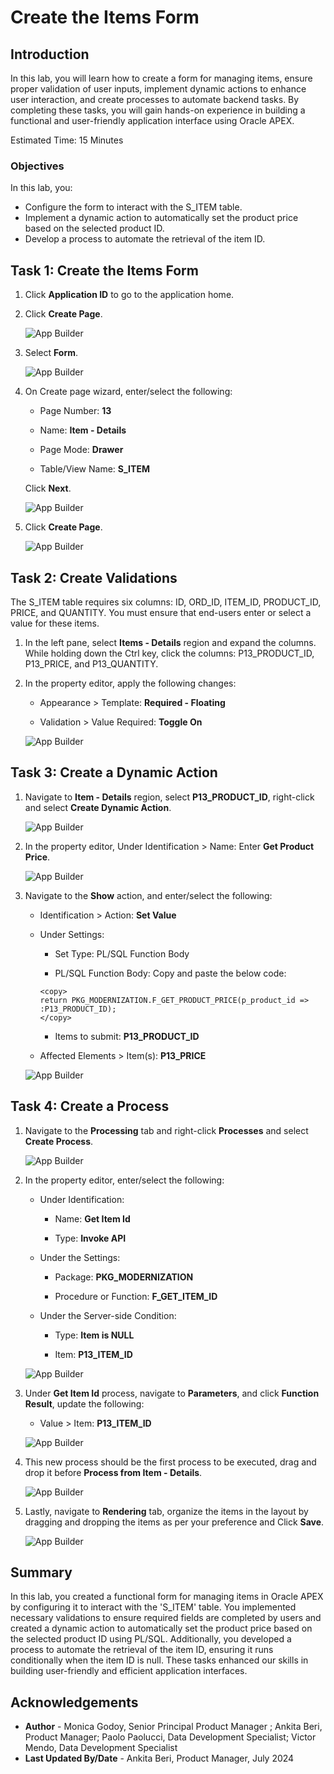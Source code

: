 # Create the Items Form

## Introduction

In this lab, you will learn how to create a form for managing items, ensure proper validation of user inputs, implement dynamic actions to enhance user interaction, and create processes to automate backend tasks. By completing these tasks, you will gain hands-on experience in building a functional and user-friendly application interface using Oracle APEX.

Estimated Time: 15 Minutes

### Objectives

In this lab, you:

- Configure the form to interact with the S_ITEM table.
- Implement a dynamic action to automatically set the product price based on the selected product ID.
- Develop a process to automate the retrieval of the item ID.

## Task 1: Create the Items Form

1. Click **Application ID** to go to the application home.

2. Click **Create Page**.

    ![App Builder](images/create-form-page.png " ")

3. Select **Form**.

    ![App Builder](images/select-form.png " ")

4. On Create page wizard, enter/select the following:

   - Page Number: **13**

   - Name: **Item - Details**

   - Page Mode: **Drawer**

   - Table/View Name: **S_ITEM**

   Click **Next**.

   ![App Builder](images/create-form-next.png " ")

5. Click **Create Page**.

    ![App Builder](images/create-page.png " ")

## Task 2: Create Validations

The S_ITEM table requires six columns: ID, ORD\_ID, ITEM\_ID, PRODUCT\_ID, PRICE, and QUANTITY. You must ensure that end-users enter or select a value for these items.

1. In the left pane, select **Items - Details** region and expand the columns. While holding down the Ctrl key, click the columns: P13\_PRODUCT\_ID, P13\_PRICE, and P13\_QUANTITY.

2. In the property editor, apply the following changes:

    - Appearance > Template: **Required - Floating**

    - Validation > Value Required: **Toggle On**

   ![App Builder](images/select-items1.png " ")

## Task 3: Create a Dynamic Action

1. Navigate to **Item - Details** region, select **P13\_PRODUCT\_ID**, right-click and select **Create Dynamic Action**.

    ![App Builder](images/create-dynamic-actions1.png " ")

2. In the property editor, Under Identification > Name: Enter **Get Product Price**.

    ![App Builder](images/get-product-price1.png " ")

3. Navigate to the **Show** action,  and enter/select the following:

    - Identification > Action: **Set Value**

    - Under Settings:

        - Set Type: PL/SQL Function Body

        - PL/SQL Function Body: Copy and paste the below code:

         ```
         <copy>
         return PKG_MODERNIZATION.F_GET_PRODUCT_PRICE(p_product_id => :P13_PRODUCT_ID);
         </copy>
        ```

        - Items to submit: **P13\_PRODUCT\_ID**

    - Affected Elements > Item(s): **P13\_PRICE**

    ![App Builder](images/set-value1.png " ")

## Task 4: Create a Process

1. Navigate to the **Processing** tab and right-click **Processes** and select **Create Process**.

    ![App Builder](images/create-process1.png " ")

2. In the property editor, enter/select the following:

    - Under Identification:

        - Name: **Get Item Id**

        - Type: **Invoke API**

    - Under the Settings:

        - Package: **PKG\_MODERNIZATION**

        - Procedure or Function: **F\_GET\_ITEM\_ID**

    - Under the Server-side Condition:

        - Type: **Item is NULL**

        - Item: **P13\_ITEM\_ID**

   ![App Builder](images/get-item-id1.png " ")

3. Under **Get Item Id** process, navigate to **Parameters**, and click **Function Result**, update the following:

    - Value > Item: **P13\_ITEM\_ID**

   ![App Builder](images/function-result1.png " ")

4. This new process should be the first process to be executed, drag and drop it before **Process from Item - Details**.

    ![App Builder](images/drag-process1.png " ")

5. Lastly, navigate to **Rendering** tab, organize the items in the layout by dragging and dropping the items as per your preference and Click **Save**.

    ![App Builder](images/drag-item.png " ")

## Summary

In this lab, you created a functional form for managing items in Oracle APEX by configuring it to interact with the 'S\_ITEM' table. You implemented necessary validations to ensure required fields are completed by users and created a dynamic action to automatically set the product price based on the selected product ID using PL/SQL. Additionally, you developed a process to automate the retrieval of the item ID, ensuring it runs conditionally when the item ID is null. These tasks enhanced our skills in building user-friendly and efficient application interfaces.

## Acknowledgements

- **Author** - Monica Godoy, Senior Principal Product Manager ; Ankita Beri, Product Manager; Paolo Paolucci, Data Development Specialist; Victor Mendo, Data Development Specialist
- **Last Updated By/Date** - Ankita Beri, Product Manager, July 2024
